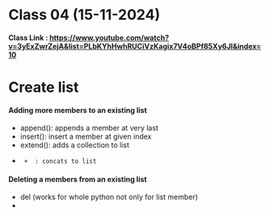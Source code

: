 # Class 04 (15-11-2024)
#### Class Link : https://www.youtube.com/watch?v=3yExZwrZejA&list=PLbKYhHwhRUCiVzKagix7V4oBPf85Xy6Jl&index=10
# Create list
#### Adding more members to an existing list
- append(): appends a member at very last 
- insert(): insert a member at given index
- extend(): adds a collection to list
-      +  : concats to list
#### Deleting a members from an existing list
- del (works for whole python not only for list member)
- 
